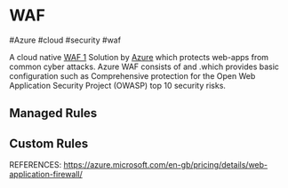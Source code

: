 # WAF
#Azure #cloud #security #waf 

A cloud native [WAF 1](WAF%201) Solution by [Azure](Cloud%20Computing/Azure/Azure.md) which protects web-apps from common cyber attacks. 
Azure WAF consists of [](Cloud%20Computing/Azure/WAF.md#Managed%20Rules) and [](Cloud%20Computing/Azure/WAF.md#Custom%20Rules) .which provides basic configuration such as Comprehensive protection for the Open Web Application Security Project (OWASP) top 10 security risks. 


## Managed Rules


## Custom Rules




REFERENCES:
https://azure.microsoft.com/en-gb/pricing/details/web-application-firewall/